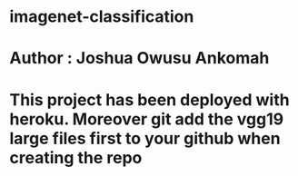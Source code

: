 # imagenet-classification
# Author : Joshua Owusu Ankomah

# This project has been deployed with heroku. Moreover git add the vgg19 large files first to your github when creating the repo




